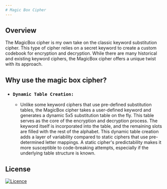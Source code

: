 ```yaml
---
# Magic Box Cipher
---
```


## Overview
The MagicBox cipher is my own take on the classic keyword substitution cipher.  This type of cipher relies on a secret keyword to create a custom codebook for encryption and decryption. While there are many historical and existing keyword ciphers, the MagicBox cipher offers a unique twist with its approach.

## Why use the magic box cipher?
  - ### `Dynamic Table Creation:`
      - Unlike some keyword ciphers that use pre-defined substitution tables, the MagicBox cipher takes a user-defined keyword and generates a dynamic 5x5 substitution table on the fly. This table serves as the core of the encryption and decryption process. The keyword itself is incorporated into the table, and the remaining slots are filled with the rest of the alphabet. This dynamic table creation adds a layer of variability compared to static ciphers that use pre-determined letter mappings. A static cipher's predictability makes it more susceptible to code-breaking attempts, especially if the underlying table structure is known.

## License
[![Licence](https://img.shields.io/github/license/Ileriayo/markdown-badges?style=for-the-badge)](./LICENSE)
